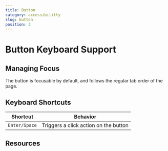 ```yaml
---
title: Button
category: accessibilitty
slug: button
position: 3
---
```

# Button Keyboard Support

## Managing Focus

The button is focusable by default, and follows the regular tab order of the page.

## Keyboard Shortcuts

| Shortcut | Behavior |
|----------|----------|
| `Enter/Space`| Triggers a click action on the button |

## Resources
